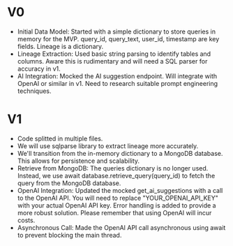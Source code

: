 # V0

 - Initial Data Model: Started with a simple dictionary to store queries in memory for the MVP. query_id, query_text, user_id, timestamp are key fields. Lineage is a dictionary.
 - Lineage Extraction: Used basic string parsing to identify tables and columns. Aware this is rudimentary and will need a SQL parser for accuracy in v1.
 - AI Integration: Mocked the AI suggestion endpoint. Will integrate with OpenAI or similar in v1. Need to research suitable prompt engineering techniques.


# V1

 - Code splitted in multiple files.
 - We will use sqlparse library to extract lineage more accurately.
 - We'll transition from the in-memory dictionary to a MongoDB database. This allows for persistence and scalability.
 - Retrieve from MongoDB: The queries dictionary is no longer used. Instead, we use await database.retrieve_query(query_id) to fetch the query from the MongoDB database.
 - OpenAI Integration: Updated the mocked get_ai_suggestions with a call to the OpenAI API. You will need to replace "YOUR_OPENAI_API_KEY" with your actual OpenAI API key. Error handling is added to provide a more robust solution. Please remember that using OpenAI will incur costs.
 - Asynchronous Call: Made the OpenAI API call asynchronous using await to prevent blocking the main thread.
